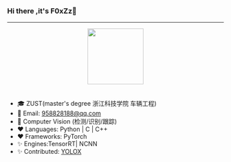 ### Hi there ,it's F0xZz👋

<!--
**F0xZz/F0xZz** is a ✨ _special_ ✨ repository because its `README.md` (this file) appears on your GitHub profile.

Here are some ideas to get you started:

- 🔭 I’m currently working on ...
- 🌱 I’m currently learning ...
- 👯 I’m looking to collaborate on ...
- 🤔 I’m looking for help with ...
- 💬 Ask me about ...
- 📫 How to reach me: ...
- 😄 Pronouns: ...
- ⚡ Fun fact: ...
-->

---

<div align='center'>
   <img src="https://github-profile-trophy.vercel.app/?username=F0xZz&theme=onedark&row=1&column=7" height="130" align="center" style="margin: auto; margin-bottom: 20px;" /> 
</div>    

- 🎓 ZUST(master's degree 浙江科技学院 车辆工程)
- 📖 Email: 958828188@qq.com
- 🔭 Computer Vision (检测/识别/跟踪)
- ❤  Languages: Python | C | C++ 
- ❤  Frameworks: PyTorch 
- ✨ Engines:TensorRT| NCNN 
- ✨ Contributed: [YOLOX](https://github.com/Megvii-BaseDetection/YOLOX) 

 
